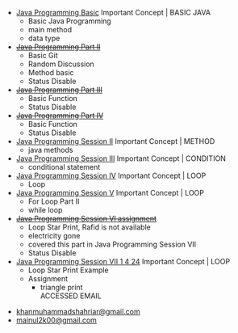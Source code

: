 + [Java Programming Basic](https://youtu.be/aWJ1kwVM3oM) Important Concept | BASIC JAVA
  - Basic Java Programming
  - main method
  - data type
+ ~~[Java Programming Part II](https://youtu.be/koYk7PlXnjE)~~
  - Basic Git
  - Random Discussion
  - Method basic
  - Status Disable   
+ ~~[Java Programming Part III](https://youtu.be/NYI2maNkAhI)~~
  - Basic Function
  - Status Disable 
+ ~~[Java Programming Part IV](https://youtu.be/PduOWbxEuxo)~~
  - Basic Function
  - Status Disable
+ [Java Programming Session II](https://youtu.be/mizjBujjXO4) Important Concept | METHOD
  - java methods
+ [Java Programming Session III](https://youtu.be/EuXAUXTN68w) Important Concept | CONDITION
  - conditional statement
+ [Java Programming Session IV](https://youtu.be/Z4qZyAlTXzU) Important Concept | LOOP
  - Loop
+ [Java Programming Session V](https://youtu.be/0IESKITBroU) Important Concept | LOOP
  - For Loop Part II
  - while loop
+ ~~[Java Programming Session VI assignment](https://youtu.be/P0OlOXMK-t4)~~
  - Loop Star Print, Rafid is not available
  - electricity gone
  - covered this part in Java Programming Session VII
  - Status Disable
+ [Java Programming Session VII 1 4 24](https://youtu.be/JQviZrhUfJY) Important Concept | LOOP
  - Loop Star Print Example
  - Assignment
    - triangle print  
ACCESSED EMAIL

- khanmuhammadshahriar@gmail.com 
- mainul2k00@gmail.com
